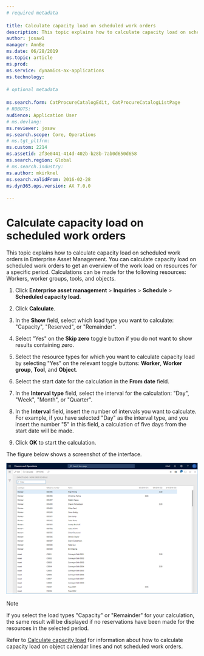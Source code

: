 ```yaml
---
# required metadata

title: Calculate capacity load on scheduled work orders
description: This topic explains how to calculate capacity load on scheduled work orders in Enterprise Asset Management.
author: josaw1
manager: AnnBe
ms.date: 06/28/2019
ms.topic: article
ms.prod: 
ms.service: dynamics-ax-applications
ms.technology: 

# optional metadata

ms.search.form: CatProcureCatalogEdit, CatProcureCatalogListPage
# ROBOTS: 
audience: Application User
# ms.devlang: 
ms.reviewer: josaw
ms.search.scope: Core, Operations
# ms.tgt_pltfrm: 
ms.custom: 2214
ms.assetid: 2f3e0441-414d-402b-b28b-7ab0d650d658
ms.search.region: Global
# ms.search.industry: 
ms.author: mkirknel
ms.search.validFrom: 2016-02-28
ms.dyn365.ops.version: AX 7.0.0

---
```


# Calculate capacity load on scheduled work orders

This topic explains how to calculate capacity load on scheduled work orders in Enterprise Asset Management. You can calculate capacity load on scheduled work orders to get an overview of the work load on resources for a specific period. Calculations can be made for the following resources: Workers, worker groups, tools, and objects.

1. Click **Enterprise asset management** > **Inquiries** > **Schedule** > **Scheduled capacity load**.

2. Click **Calculate**.

3. In the **Show** field, select which load type you want to calculate: "Capacity", "Reserved", or "Remainder".

4. Select "Yes" on the **Skip zero** toggle button if you do not want to show results containing zero.

5. Select the resource types for which you want to calculate capacity load by selecting "Yes" on the relevant toggle buttons: **Worker**, **Worker group**, **Tool**, and **Object**.

6. Select the start date for the calculation in the **From date** field.

7. In the **Interval type** field, select the interval for the calculation: "Day", "Week", "Month", or "Quarter".

8. In the **Interval** field, insert the number of intervals you want to calculate. For example, if you have selected "Day" as the interval type, and you insert the number "5" in this field, a calculation of five days from the start date will be made.

9. Click **OK** to start the calculation.

The figure below shows a screenshot of the interface.

![Figure 1](media/08-work-order-scheduling.png)

>[!NOTE]
>If you select the load types "Capacity" or "Remainder" for your calculation, the same result will be displayed if no reservations have been made for the resources in the selected period.

Refer to [Calculate capacity load](../capacity-planning/calculate-capacity-load.md) for information about how to calculate capacity load on object calendar lines and not scheduled work orders.
